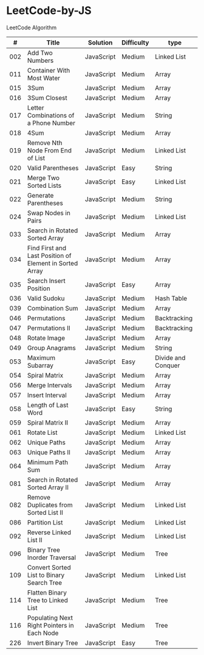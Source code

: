 # LeetCode-by-JS
LeetCode Algorithm

| # | Title                                                   | Solution | Difficulty|type              |
|---|---------------------------------------------------------|----------|-----------|------------------|
|002|Add Two Numbers                                          |JavaScript|Medium     |Linked List       |
|011|Container With Most Water                                |JavaScript|Medium     |Array             |
|015|3Sum                                                     |JavaScript|Medium     |Array             |
|016|3Sum Closest                                             |JavaScript|Medium     |Array             |
|017|Letter Combinations of a Phone Number                    |JavaScript|Medium     |String            |
|018|4Sum                                                     |JavaScript|Medium     |Array             |
|019|Remove Nth Node From End of List                         |JavaScript|Medium     |Linked List       |
|020|Valid Parentheses                                        |JavaScript|Easy       |String            |
|021|Merge Two Sorted Lists                                   |JavaScript|Easy       |Linked List       |
|022|Generate Parentheses                                     |JavaScript|Medium     |String            |
|024|Swap Nodes in Pairs                                      |JavaScript|Medium     |Linked List       |
|033|Search in Rotated Sorted Array                           |JavaScript|Medium     |Array             |
|034|Find First and Last Position of Element in Sorted Array  |JavaScript|Medium     |Array             |
|035|Search Insert Position                                   |JavaScript|Easy       |Array             |
|036|Valid Sudoku                                             |JavaScript|Medium     |Hash Table        |
|039|Combination Sum                                          |JavaScript|Medium     |Array             |
|046|Permutations                                             |JavaScript|Medium     |Backtracking      |
|047|Permutations II                                          |JavaScript|Medium     |Backtracking      |
|048|Rotate Image                                             |JavaScript|Medium     |Array             |
|049|Group Anagrams                                           |JavaScript|Medium     |String            |
|053|Maximum Subarray                                         |JavaScript|Easy       |Divide and Conquer|
|054|Spiral Matrix                                            |JavaScript|Medium     |Array             |
|056|Merge Intervals                                          |JavaScript|Medium     |Array             |
|057|Insert Interval                                          |JavaScript|Medium     |Array             |
|058|Length of Last Word                                      |JavaScript|Easy       |String            |
|059|Spiral Matrix II                                         |JavaScript|Medium     |Array             |
|061|Rotate List                                              |JavaScript|Medium     |Linked List       |
|062|Unique Paths                                             |JavaScript|Medium     |Array             |
|063|Unique Paths II                                          |JavaScript|Medium     |Array             |
|064|Minimum Path Sum                                         |JavaScript|Medium     |Array             |
|081|Search in Rotated Sorted Array II                        |JavaScript|Medium     |Array             |
|082|Remove Duplicates from Sorted List II                    |JavaScript|Medium     |Linked List       |
|086|Partition List                                           |JavaScript|Medium     |Linked List       |
|092|Reverse Linked List II                                   |JavaScript|Medium     |Linked List       |
|096|Binary Tree Inorder Traversal                            |JavaScript|Medium     |Tree              |
|109|Convert Sorted List to Binary Search Tree                |JavaScript|Medium     |Linked List       |
|114|Flatten Binary Tree to Linked List                       |JavaScript|Medium     |Tree              |
|116|Populating Next Right Pointers in Each Node              |JavaScript|Medium     |Tree              |
|226|Invert Binary Tree                                       |JavaScript|Easy       |Tree              |
